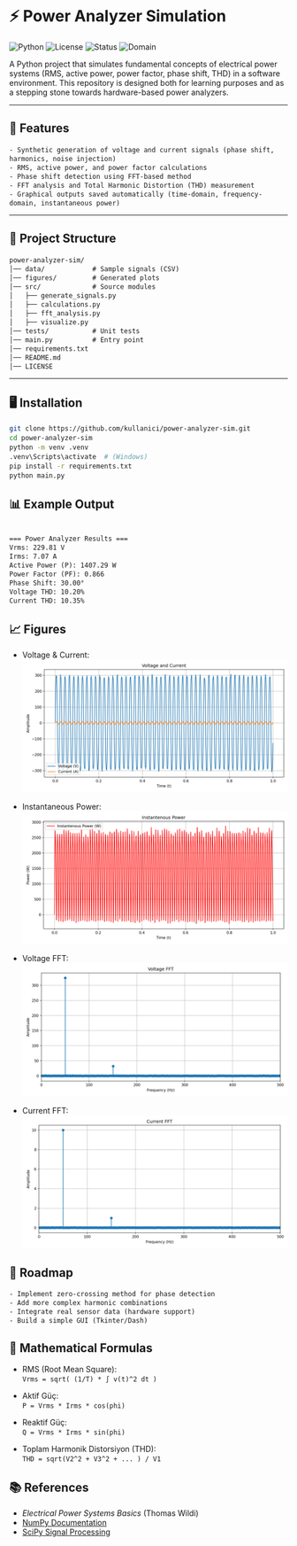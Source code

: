 # ⚡ Power Analyzer Simulation
![Python](https://img.shields.io/badge/Python-3.11-blue.svg)
![License](https://img.shields.io/badge/License-MIT-green.svg)
![Status](https://img.shields.io/badge/Status-Work_in_Progress-orange.svg)
![Domain](https://img.shields.io/badge/Domain-Signal%20Processing-yellow)

A Python project that simulates fundamental concepts of electrical power systems (RMS, active power, power factor, phase shift, THD) in a software environment.
This repository is designed both for learning purposes and as a stepping stone towards hardware-based power analyzers.

---

## 🚀 Features
```
- Synthetic generation of voltage and current signals (phase shift, harmonics, noise injection)
- RMS, active power, and power factor calculations
- Phase shift detection using FFT-based method
- FFT analysis and Total Harmonic Distortion (THD) measurement
- Graphical outputs saved automatically (time-domain, frequency-domain, instantaneous power)
```
---

## 📂 Project Structure

```
power-analyzer-sim/
│── data/            # Sample signals (CSV)
│── figures/         # Generated plots
│── src/             # Source modules
│   ├── generate_signals.py
│   ├── calculations.py
│   ├── fft_analysis.py
│   ├── visualize.py
│── tests/           # Unit tests
│── main.py          # Entry point
│── requirements.txt
│── README.md
│── LICENSE
```


---

## 🖥️ Installation

```bash
git clone https://github.com/kullanici/power-analyzer-sim.git
cd power-analyzer-sim
python -m venv .venv
.venv\Scripts\activate  # (Windows)
pip install -r requirements.txt
python main.py
```

## 📊 Example Output

```

=== Power Analyzer Results ===
Vrms: 229.81 V
Irms: 7.07 A
Active Power (P): 1407.29 W
Power Factor (PF): 0.866
Phase Shift: 30.00°
Voltage THD: 10.20%
Current THD: 10.35%

```

## 📈 Figures

- Voltage & Current:  
![Voltage & Current](figures/signals.png)

- Instantaneous Power:  
![Instantaneous Power](figures/power.png)

- Voltage FFT:  
![Voltage FFT](figures/fft_voltage.png)

- Current FFT:  
![Current FFT](figures/fft_current.png)


## 🎯 Roadmap
```
- Implement zero-crossing method for phase detection
- Add more complex harmonic combinations
- Integrate real sensor data (hardware support)
- Build a simple GUI (Tkinter/Dash)
```

## 🔢 Mathematical Formulas

- RMS (Root Mean Square):  
  `Vrms = sqrt( (1/T) * ∫ v(t)^2 dt )`

- Aktif Güç:  
  `P = Vrms * Irms * cos(phi)`

- Reaktif Güç:  
  `Q = Vrms * Irms * sin(phi)`

- Toplam Harmonik Distorsiyon (THD):  
  `THD = sqrt(V2^2 + V3^2 + ... ) / V1`

## 📚 References

- *Electrical Power Systems Basics* (Thomas Wildi)  
- [NumPy Documentation](https://numpy.org/doc/stable/)  
- [SciPy Signal Processing](https://docs.scipy.org/doc/scipy/reference/signal.html)


